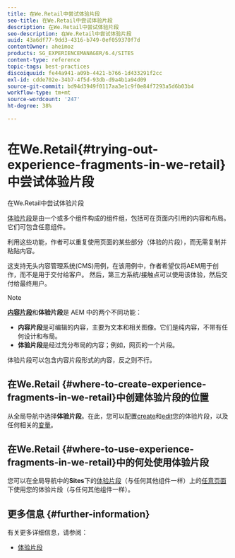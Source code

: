 ```yaml
---
title: 在We.Retail中尝试体验片段
seo-title: 在We.Retail中尝试体验片段
description: 在We.Retail中尝试体验片段
seo-description: 在We.Retail中尝试体验片段
uuid: 43a6df77-9dd3-4316-b749-0ef059370f7d
contentOwner: aheimoz
products: SG_EXPERIENCEMANAGER/6.4/SITES
content-type: reference
topic-tags: best-practices
discoiquuid: fe44a941-a09b-4421-b766-1d433291f2cc
exl-id: cdde702e-34b7-4f5d-93db-d9a4b1a94d09
source-git-commit: bd94d3949f0117aa3e1c9f0e84f7293a5d6b03b4
workflow-type: tm+mt
source-wordcount: '247'
ht-degree: 38%

---
```


# 在We.Retail{#trying-out-experience-fragments-in-we-retail}中尝试体验片段

在We.Retail中尝试体验片段

[体验片段](/help/sites-authoring/experience-fragments.md)是由一个或多个组件构成的组件组，包括可在页面内引用的内容和布局。它们可包含任意组件。

利用这些功能，作者可以重复使用页面的某些部分（体验的片段），而无需复制并粘贴内容。

这支持无头内容管理系统(CMS)用例，在该用例中，作者希望仅将AEM用于创作，而不是用于交付给客户。 然后，第三方系统/接触点可以使用该体验，然后交付给最终用户。

>[!NOTE]
>
>**[内容片段](/help/sites-developing/we-retail-content-fragments.md)**&#x200B;和&#x200B;**体验片段**&#x200B;是 AEM 中的两个不同功能：
>
>* **内容片段**&#x200B;是可编辑的内容，主要为文本和相关图像。它们是纯内容，不带有任何设计和布局。
>* **体验片段**&#x200B;是经过充分布局的内容；例如，网页的一个片段。

>
>
体验片段可以包含内容片段形式的内容，反之则不行。

## 在We.Retail {#where-to-create-experience-fragments-in-we-retail}中创建体验片段的位置

从全局导航中选择&#x200B;**体验片段**。在此，您可以配置[create](/help/sites-authoring/experience-fragments.md#creating-an-experience-fragment)和[edit](/help/sites-authoring/experience-fragments.md#editing-your-experience-fragment)您的体验片段，以及任何相关的[变量](/help/sites-authoring/experience-fragments.md#creating-an-experience-fragment-variation)。

## 在We.Retail {#where-to-use-experience-fragments-in-we-retail}中的何处使用体验片段

您可以在全局导航中的&#x200B;**Sites**&#x200B;下的[体验片段](/help/sites-authoring/experience-fragments.md#using-your-experience-fragment)（与任何其他组件一样）上的[任意页面](/help/sites-authoring/editing-content.md)下使用您的体验片段（与任何其他组件一样）。

## 更多信息 {#further-information}

有关更多详细信息，请参阅：

* [体验片段](/help/sites-authoring/experience-fragments.md)
